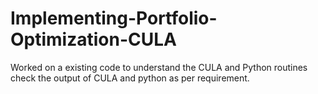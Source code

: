 # Implementing-Portfolio-Optimization-CULA
Worked on a existing code to understand the CULA and Python routines check the output of CULA and python as per requirement.
